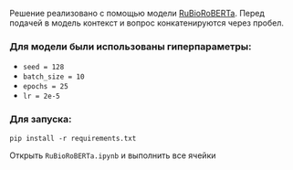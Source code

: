 Решение реализовано с помощью модели [RuBioRoBERTa](https://huggingface.co/alexyalunin/RuBioRoBERTa).
Перед подачей в модель контекст и вопрос конкатенируются через пробел.

### Для модели были использованы гиперпараметры:
- `seed = 128`
- `batch_size = 10`
- `epochs = 25`
- `lr = 2e-5`

### Для запуска:
`pip install -r requirements.txt`

Открыть `RuBioRoBERTa.ipynb` и выполнить все ячейки